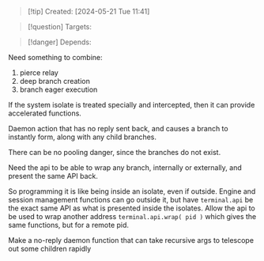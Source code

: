 
>[!tip] Created: [2024-05-21 Tue 11:41]

>[!question] Targets: 

>[!danger] Depends: 

Need something to combine:
1. pierce relay
2. deep branch creation
3. branch eager execution

If the system isolate is treated specially and intercepted, then it can provide accelerated functions.

Daemon action that has no reply sent back, and causes a branch to instantly form, along with any child branches.

There can be no pooling danger, since the branches do not exist.

Need the api to be able to wrap any branch, internally or externally, and present the same API back.

So programming it is like being inside an isolate, even if outside.  Engine and session management functions can go outside it, but have `terminal.api` be the exact same API as what is presented inside the isolates.  Allow the api to be used to wrap another address `terminal.api.wrap( pid )` which gives the same functions, but for a remote pid.

Make a no-reply daemon function that can take recursive args to telescope out some children rapidly